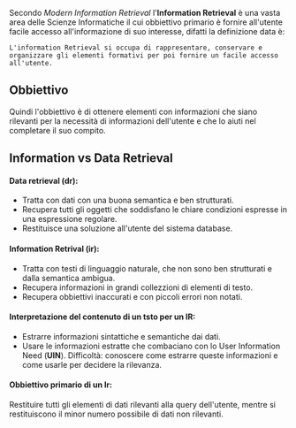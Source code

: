 Secondo _Modern Information Retrieval_ l'__Information Retrieval__ è una vasta area delle Scienze Informatiche il cui obbiettivo primario è fornire all'utente facile accesso all'informazione di suo interesse, difatti la definizione data è:
```
L'information Retrieval si occupa di rappresentare, conservare e organizzare gli elementi formativi per poi fornire un facile accesso all'utente.
```

## Obbiettivo
Quindi l'obbiettivo è di ottenere elementi con informazioni che siano rilevanti per la necessità di informazioni dell'utente e che lo aiuti nel completare il suo compito.

## Information vs Data Retrieval
#### Data retrieval (dr):
- Tratta con dati con una buona semantica e ben strutturati.
- Recupera tutti gli oggetti che soddisfano le chiare condizioni espresse in una espressione regolare.
- Restituisce una soluzione all'utente del sistema database.
#### Information Retrival (ir):
- Tratta con testi di linguaggio naturale, che non sono ben strutturati e dalla semantica ambigua.
- Recupera informazioni in grandi collezzioni di elementi di testo.
- Recupera obbiettivi inaccurati e con piccoli errori non notati.
#### Interpretazione del contenuto di un tsto per un IR:
- Estrarre informazioni sintattiche e semantiche dai dati.
- Usare le informazioni estratte che combaciano con lo User Information Need (__UIN__).
Difficoltà: conoscere come estrarre queste informazioni e come usarle per decidere la rilevanza.
#### Obbiettivo primario di un Ir:
Restituire tutti gli elementi di dati rilevanti alla query dell'utente, mentre si restituiscono il minor numero possibile di dati non rilevanti.